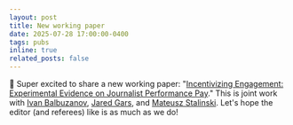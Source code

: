 ```yaml
---
layout: post
title: New working paper
date: 2025-07-28 17:00:00-0400
tags: pubs
inline: true
related_posts: false
---
```

:confetti_ball: Super excited to share a new working paper: "[Incentivizing Engagement: Experimental Evidence on Journalist Performance Pay](https://emiliatjernstrom.com/assets/pdf/BGST_2025.pdf)." This is joint work with [Ivan Balbuzanov](https://sites.google.com/site/ibalbuzanov/), [Jared Gars](https://jaredgars.github.io/), and [Mateusz Stalinski](https://www.mstalinski.net/). Let's hope the editor (and referees) like is as much as we do!
